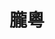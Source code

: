 ---
title: "朧粵"
description: "朧粵"
layout: shop
keywords:
  - 美食競賽
  - 台灣美食
  - 美食精選
datePublished: "2025-06-30"
dateModified: "2025-07-03"
city: "台北市"
district: "中山區"
address: "台北市中山區樂群三路303號2樓"
phone: "0285025522"
geo: "25.082829503306375, 121.55991323975417"
google_map: "https://maps.app.goo.gl/HhMpAuqEXUrsDkqz9"
footinder: "https://footinder.com.tw/%E5%8F%B0%E5%8C%97%E5%B8%82%E4%B8%AD%E5%B1%B1%E5%8D%80/8935/"
official: "https://www.longyuetw.com/"
award:
  - name: "500盤"
    year: "2024"
    entries:
      - dishes:
          - "清湯燉象拔蚌"
          - "冰燒三層肉"
          - "蒜香生爆芥蘭"

---
